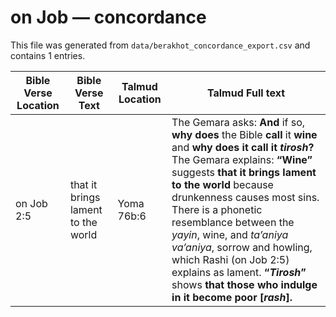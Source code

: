 # on Job — concordance

This file was generated from `data/berakhot_concordance_export.csv` and contains 1 entries.

| Bible Verse Location | Bible Verse Text | Talmud Location | Talmud Full text |
|---|---|---|---|
| on Job 2:5 | that it brings lament to the world | Yoma 76b:6 | The Gemara asks: <b>And</b> if so, <b>why does</b> the Bible <b>call</b> it <b>wine</b> and <b>why does it call it <i>tirosh</i>?</b> The Gemara explains: <b>“Wine”</b> suggests <b>that it brings lament to the world</b> because drunkenness causes most sins. There is a phonetic resemblance between the <i>yayin</i>, wine, and <i>ta’aniya va’aniya</i>, sorrow and howling, which Rashi (on Job 2:5) explains as lament. <b>“<i>Tirosh</i>”</b> shows <b>that those who indulge in it become poor [<i>rash</i>].</b> |
